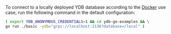 To connect to a locally deployed YDB database according to the [Docker](../../../../../getting_started/self_hosted/ydb_docker.md) use case, run the following command in the default configuration:

```bash
( export YDB_ANONYMOUS_CREDENTIALS=1 && cd ydb-go-examples && \
go run ./basic -ydb="grpc://localhost:2136?database=/local" )
```

